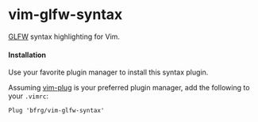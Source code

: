 # vim-glfw-syntax

[GLFW](http://www.glfw.org) syntax highlighting for Vim.

#### Installation

Use your favorite plugin manager to install this syntax plugin.

Assuming [vim-plug](https://github.com/junegunn/vim-plug) is your preferred
plugin manager, add the following to your `.vimrc`:
```vim
Plug 'bfrg/vim-glfw-syntax'
```
